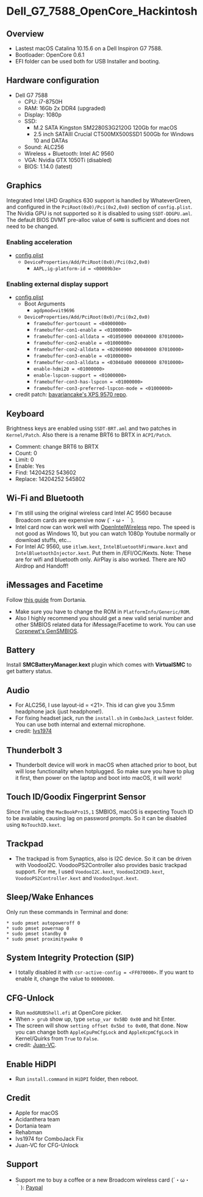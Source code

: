 # Dell_G7_7588_OpenCore_Hackintosh
## Overview
- Lastest macOS Catalina 10.15.6 on a Dell Inspiron G7 7588.
- Bootloader: OpenCore 0.6.1
- EFI folder can be used both for USB Installer and booting.
## Hardware configuration
* Dell G7 7588
  - CPU: i7-8750H
  - RAM: 16Gb 2x DDR4 (upgraded)
  - Display: 1080p
  - SSD: 
      * M.2 SATA Kingston SM2280S3G2120G 120Gb for macOS
      * 2.5 inch SATAIII Crucial CT500MX500SSD1 500Gb for Windows 10 and DATAs
  - Sound: ALC256
  - Wireless + Bluetooth: Intel AC 9560
  - VGA: Nvidia GTX 1050Ti (disabled)
  - BIOS: 1.14.0 (latest)
  
## Graphics
Integrated Intel UHD Graphics 630 support is handled by WhateverGreen, and configured in the `PciRoot(0x0)/Pci(0x2,0x0)` section of `config.plist`.
The Nvidia GPU is not supported so it is disabled to using `SSDT-DDGPU.aml`.
The default BIOS DVMT pre-alloc value of `64MB` is sufficient and does not need to be changed.
### Enabling acceleration
* [config.plist](https://github.com/sn0wfL4ke98/Dell_G7_7588_OpenCore_Hackintosh/blob/master/EFI/OC/config.plist)
  * `DeviceProperties/Add/PciRoot(0x0)/Pci(0x2,0x0)`
    * `AAPL,ig-platform-id = <00009b3e>`
### Enabling external display support
* [config.plist](https://github.com/sn0wfL4ke98/Dell_G7_7588_OpenCore_Hackintosh/blob/master/EFI/OC/config.plist)
  * Boot Arguments
    * `agdpmod=vit9696`
  * `DeviceProperties/Add/PciRoot(0x0)/Pci(0x2,0x0)`
    * `framebuffer-portcount = <04000000>`
    * `framebuffer-con1-enable = <01000000>`
    * `framebuffer-con1-alldata = <01050900 00040000 87010000>`
    * `framebuffer-con2-enable = <01000000>`
    * `framebuffer-con2-alldata = <02060900 00040000 87010000>`
    * `framebuffer-con3-enable = <01000000>`
    * `framebuffer-con3-alldata = <03040a00 00080000 87010000>`
    * `enable-hdmi20 = <01000000>`
    * `enable-lspcon-support = <01000000>`
    * `framebuffer-con3-has-lspcon = <01000000>`
    * `framebuffer-con3-preferred-lspcon-mode = <01000000>`
* credit patch: [bavariancake's XPS 9570 repo](https://github.com/bavariancake/XPS9570-macOS#enabling-external-display-support).

## Keyboard
Brightness keys are enabled using `SSDT-BRT.aml` and two patches in `Kernel/Patch`.
Also there is a rename BRT6 to BRTX in `ACPI/Patch`.
  * Comment: change BRT6 to BRTX
  * Count: 0
  * Limit: 0
  * Enable: Yes
  * Find: 14204252 543602
  * Replace: 14204252 545802
  
## Wi-Fi and Bluetooth
- I'm still using the original wireless card Intel AC 9560 because Broadcom cards are expensive now (´・ω・｀).
- Intel card now can work well with [OpenIntelWireless](https://github.com/OpenIntelWireless) repo. The speed is not good as Windows 10, but you can watch 1080p Youtube normally or download stuffs, etc...
- For Intel AC 9560, use `itlwm.kext`, `IntelBluetoothFirmware.kext` and `IntelBluetoothInjector.kext`. Put them in /EFI/OC/Kexts.
Note: These are for wifi and bluetooth only. AirPlay is also worked. There are NO Airdrop and Handoff!

## iMessages and Facetime
Follow [this guide](https://dortania.github.io/OpenCore-Post-Install/universal/iservices.html) from Dortania.
- Make sure you have to change the ROM in `PlatformInfo/Generic/ROM`.
- Also I highly recommend you should get a new valid serial number and other SMBIOS related data for iMessage/Facetime to work. You can use [Corpnewt's GenSMBIOS](https://github.com/corpnewt/GenSMBIOS).

## Battery
Install **SMCBatteryManager.kext** plugin which comes with **VirtualSMC** to get battery status.

## Audio
- For ALC256, I use layout-id = <21>. This id can give you 3.5mm headphone jack (just headphone!).
- For fixing headset jack, run the `install.sh` in `ComboJack_Lastest` folder. You can use both internal and external microphone.
- credit: [Ivs1974](https://github.com/lvs1974/ComboJack)

## Thunderbolt 3
- Thunderbolt device will work in macOS when attached prior to boot, but will lose functionality when hotplugged. So make sure you have to plug it first, then power on the laptop and boot into macOS, it will work!

## Touch ID/Goodix Fingerprint Sensor
Since I'm using the `MacBookPro15,1` SMBIOS, macOS is expecting Touch ID to be available, causing lag on password prompts. So it can be disabled using `NoTouchID.kext`.

## Trackpad
- The trackpad is from Synaptics, also is I2C device. So it can be driven with VoodooI2C. VoodooPS2Controller also provides basic trackpad support.
For me, I used `VoodooI2C.kext`, `VoodooI2CHID.kext`, `VoodooPS2Controller.kext` and `VoodooInput.kext`.

## Sleep/Wake Enhances
Only run these commands in Terminal and done:
  ```
  * sudo pmset autopoweroff 0 
  * sudo pmset powernap 0 
  * sudo pmset standby 0
  * sudo pmset proximitywake 0
  ```

## System Integrity Protection (SIP)
- I totally disabled it with `csr-active-config = <FF070000>`. If you want to enable it, change the value to `00000000`.

## CFG-Unlock
* Run `modGRUBShell.efi` at OpenCore picker.
* When `> grub` show up, type `setup_var 0x5BD 0x00` and hit Enter.
* The screen will show `setting offset 0x5bd to 0x00`, that done. Now you can change both `AppleCpuPmCfgLock` and `AppleXcpmCfgLock` in Kernel/Quirks from `True` to `False`.
* credit: [Juan-VC](https://juan-vc.github.io/oc-g7-guide/post-installation/disable-cfg-lock.html).

## Enable HiDPI
* Run `install.command` in `HiDPI` folder, then reboot.

## Credit
* Apple for macOS
* Acidanthera team
* Dortania team
* Rehabman
* Ivs1974 for ComboJack Fix
* Juan-VC for CFG-Unlock

## Support
* Support me to buy a coffee or a new Broadcom wireless card (´・ω・｀): [Paypal](https://www.paypal.me/tekun0lxrd)
